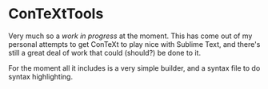 # ConTeXtTools

Very much so a *work in progress* at the moment. This has come out of my personal attempts to get ConTeXt to play nice with Sublime Text, and there's still a great deal of work that could (should?) be done to it.

For the moment all it includes is a very simple builder, and a syntax file to do syntax highlighting.
